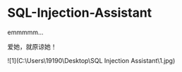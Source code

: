 # **SQL-Injection-Assistant**

emmmmm...

爱她，就原谅她！

![1](C:\Users\19190\Desktop\SQL Injection Assistant\1.jpg)